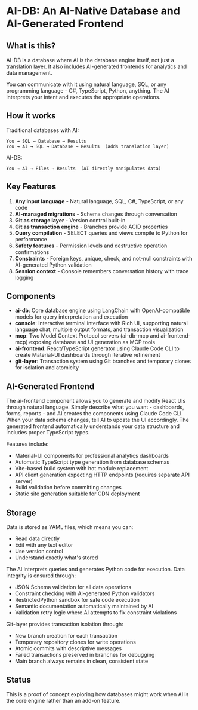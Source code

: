# AI-DB: An AI-Native Database and AI-Generated Frontend

## What is this?

AI-DB is a database where AI is the database engine itself, not just a translation layer. It also includes AI-generated frontends for analytics and data management.

You can communicate with it using natural language, SQL, or any programming language - C#, TypeScript, Python, anything. The AI interprets your intent and executes the appropriate operations.

## How it works

Traditional databases with AI:
```
You → SQL → Database → Results
You → AI → SQL → Database → Results  (adds translation layer)
```

AI-DB:
```
You → AI → Files → Results  (AI directly manipulates data)
```

## Key Features

1. **Any input language** - Natural language, SQL, C#, TypeScript, or any code
2. **AI-managed migrations** - Schema changes through conversation
3. **Git as storage layer** - Version control built-in
4. **Git as transaction engine** - Branches provide ACID properties
5. **Query compilation** - SELECT queries and views compile to Python for performance
6. **Safety features** - Permission levels and destructive operation confirmations
7. **Constraints** - Foreign keys, unique, check, and not-null constraints with AI-generated Python validation
8. **Session context** - Console remembers conversation history with trace logging

## Components

- **ai-db**: Core database engine using LangChain with OpenAI-compatible models for query interpretation and execution
- **console**: Interactive terminal interface with Rich UI, supporting natural language chat, multiple output formats, and transaction visualization
- **mcp**: Two Model Context Protocol servers (ai-db-mcp and ai-frontend-mcp) exposing database and UI generation as MCP tools
- **ai-frontend**: React/TypeScript generator using Claude Code CLI to create Material-UI dashboards through iterative refinement
- **git-layer**: Transaction system using Git branches and temporary clones for isolation and atomicity

## AI-Generated Frontend

The ai-frontend component allows you to generate and modify React UIs through natural language. Simply describe what you want - dashboards, forms, reports - and AI creates the components using Claude Code CLI. When your data schema changes, tell AI to update the UI accordingly. The generated frontend automatically understands your data structure and includes proper TypeScript types.

Features include:
- Material-UI components for professional analytics dashboards
- Automatic TypeScript type generation from database schemas
- Vite-based build system with hot module replacement
- API client generation expecting HTTP endpoints (requires separate API server)
- Build validation before committing changes
- Static site generation suitable for CDN deployment

## Storage

Data is stored as YAML files, which means you can:
- Read data directly
- Edit with any text editor
- Use version control
- Understand exactly what's stored

The AI interprets queries and generates Python code for execution. Data integrity is ensured through:
- JSON Schema validation for all data operations
- Constraint checking with AI-generated Python validators
- RestrictedPython sandbox for safe code execution
- Semantic documentation automatically maintained by AI
- Validation retry logic where AI attempts to fix constraint violations

Git-layer provides transaction isolation through:
- New branch creation for each transaction
- Temporary repository clones for write operations
- Atomic commits with descriptive messages
- Failed transactions preserved in branches for debugging
- Main branch always remains in clean, consistent state

## Status

This is a proof of concept exploring how databases might work when AI is the core engine rather than an add-on feature.